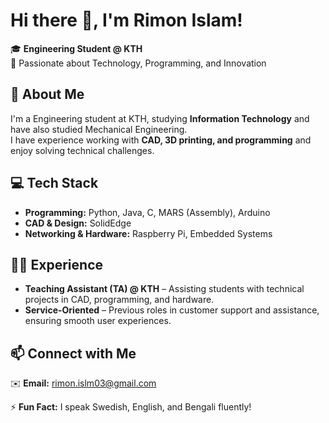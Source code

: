 # Hi there 👋, I'm Rimon Islam!  

🎓 **Engineering Student @ KTH**  
🚀 Passionate about Technology, Programming, and Innovation  

## 🔹 About Me  
I'm a Engineering student at KTH, studying **Information Technology** and have also studied Mechanical Engineering.  
I have experience working with **CAD, 3D printing, and programming** and enjoy solving technical challenges.  

## 💻 Tech Stack  
- **Programming:** Python, Java, C, MARS (Assembly), Arduino  
- **CAD & Design:** SolidEdge  
- **Networking & Hardware:** Raspberry Pi, Embedded Systems  

## 👨‍🏫 Experience  
- **Teaching Assistant (TA) @ KTH** – Assisting students with technical projects in CAD, programming, and hardware.  
- **Service-Oriented** – Previous roles in customer support and assistance, ensuring smooth user experiences.  

## 📫 Connect with Me  
✉️ **Email:** rimon.islm03@gmail.com  

⚡ **Fun Fact:** I speak Swedish, English, and Bengali fluently!  
